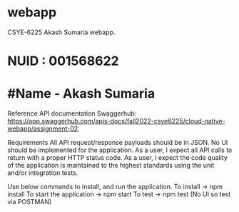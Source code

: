 # webapp
CSYE-6225 Akash Sumaria webapp.

# NUID : 001568622 
# #Name - Akash Sumaria 


Reference API documentation
Swaggerhub: https://app.swaggerhub.com/apis-docs/fall2022-csye6225/cloud-native-webapp/assignment-02. 

Requirements
All API request/response payloads should be in JSON.
No UI should be implemented for the application.
As a user, I expect all API calls to return with a proper HTTP status code.
As a user, I expect the code quality of the application is maintained to the highest standards using the unit and/or integration tests.

Use below commands to install, and run the application.
To install -> npm install
To start the application -> npm start
To test -> npm test (No UI so test via POSTMAN)


